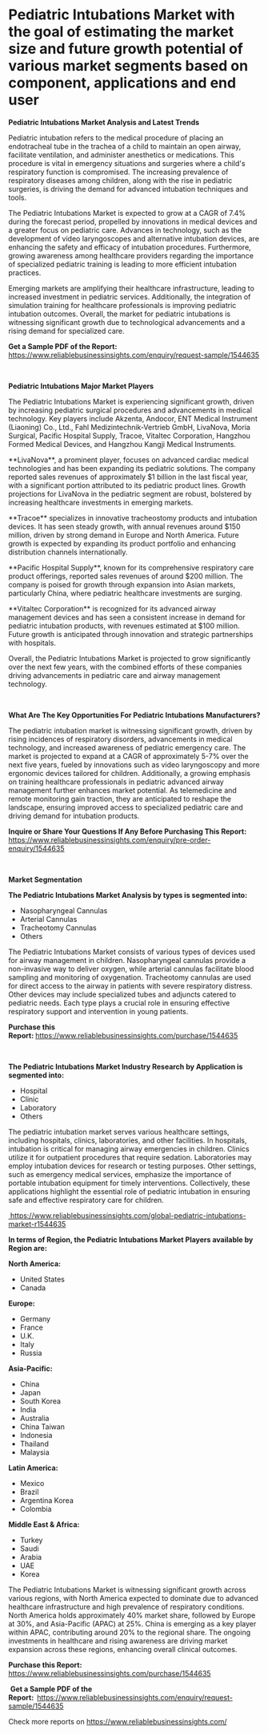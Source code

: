 <p><h1>Pediatric Intubations Market with the goal of estimating the market size and future growth potential of various market segments based on component, applications and end user</h1></p><p><strong>Pediatric Intubations Market Analysis and Latest Trends</strong></p>
<p><p>Pediatric intubation refers to the medical procedure of placing an endotracheal tube in the trachea of a child to maintain an open airway, facilitate ventilation, and administer anesthetics or medications. This procedure is vital in emergency situations and surgeries where a child's respiratory function is compromised. The increasing prevalence of respiratory diseases among children, along with the rise in pediatric surgeries, is driving the demand for advanced intubation techniques and tools.</p><p>The Pediatric Intubations Market is expected to grow at a CAGR of 7.4% during the forecast period, propelled by innovations in medical devices and a greater focus on pediatric care. Advances in technology, such as the development of video laryngoscopes and alternative intubation devices, are enhancing the safety and efficacy of intubation procedures. Furthermore, growing awareness among healthcare providers regarding the importance of specialized pediatric training is leading to more efficient intubation practices.</p><p>Emerging markets are amplifying their healthcare infrastructure, leading to increased investment in pediatric services. Additionally, the integration of simulation training for healthcare professionals is improving pediatric intubation outcomes. Overall, the market for pediatric intubations is witnessing significant growth due to technological advancements and a rising demand for specialized care.</p></p>
<p><strong>Get a Sample PDF of the Report:&nbsp;</strong> <a href="https://www.reliablebusinessinsights.com/enquiry/request-sample/1544635?utm_campaign=2245&utm_medium=2&utm_source=Github&utm_content=ia&utm_term=03032025&utm_id=pediatric-intubations">https://www.reliablebusinessinsights.com/enquiry/request-sample/1544635</a></p>
<p>&nbsp;</p>
<p><strong>Pediatric Intubations Major Market Players</strong></p>
<p><p>The Pediatric Intubations Market is experiencing significant growth, driven by increasing pediatric surgical procedures and advancements in medical technology. Key players include Akzenta, Andocor, ENT Medical Instrument (Liaoning) Co., Ltd., Fahl Medizintechnik-Vertrieb GmbH, LivaNova, Moria Surgical, Pacific Hospital Supply, Tracoe, Vitaltec Corporation, Hangzhou Formed Medical Devices, and Hangzhou Kangji Medical Instruments.</p><p>**LivaNova**, a prominent player, focuses on advanced cardiac medical technologies and has been expanding its pediatric solutions. The company reported sales revenues of approximately $1 billion in the last fiscal year, with a significant portion attributed to its pediatric product lines. Growth projections for LivaNova in the pediatric segment are robust, bolstered by increasing healthcare investments in emerging markets.</p><p>**Tracoe** specializes in innovative tracheostomy products and intubation devices. It has seen steady growth, with annual revenues around $150 million, driven by strong demand in Europe and North America. Future growth is expected by expanding its product portfolio and enhancing distribution channels internationally.</p><p>**Pacific Hospital Supply**, known for its comprehensive respiratory care product offerings, reported sales revenues of around $200 million. The company is poised for growth through expansion into Asian markets, particularly China, where pediatric healthcare investments are surging.</p><p>**Vitaltec Corporation** is recognized for its advanced airway management devices and has seen a consistent increase in demand for pediatric intubation products, with revenues estimated at $100 million. Future growth is anticipated through innovation and strategic partnerships with hospitals.</p><p>Overall, the Pediatric Intubations Market is projected to grow significantly over the next few years, with the combined efforts of these companies driving advancements in pediatric care and airway management technology.</p></p>
<p>&nbsp;</p>
<p><strong>What Are The Key Opportunities For Pediatric Intubations Manufacturers?</strong></p>
<p><p>The pediatric intubation market is witnessing significant growth, driven by rising incidences of respiratory disorders, advancements in medical technology, and increased awareness of pediatric emergency care. The market is projected to expand at a CAGR of approximately 5-7% over the next five years, fueled by innovations such as video laryngoscopy and more ergonomic devices tailored for children. Additionally, a growing emphasis on training healthcare professionals in pediatric advanced airway management further enhances market potential. As telemedicine and remote monitoring gain traction, they are anticipated to reshape the landscape, ensuring improved access to specialized pediatric care and driving demand for intubation products.</p></p>
<p><strong>Inquire or Share Your Questions If Any Before Purchasing This Report:</strong> <a href="https://www.reliablebusinessinsights.com/enquiry/pre-order-enquiry/1544635?utm_campaign=2245&utm_medium=2&utm_source=Github&utm_content=ia&utm_term=03032025&utm_id=pediatric-intubations">https://www.reliablebusinessinsights.com/enquiry/pre-order-enquiry/1544635</a></p>
<p>&nbsp;</p>
<p><strong>Market Segmentation</strong></p>
<p><strong>The Pediatric Intubations Market Analysis by types is segmented into:</strong></p>
<p><ul><li>Nasopharyngeal Cannulas</li><li>Arterial Cannulas</li><li>Tracheotomy Cannulas</li><li>Others</li></ul></p>
<p><p>The Pediatric Intubations Market consists of various types of devices used for airway management in children. Nasopharyngeal cannulas provide a non-invasive way to deliver oxygen, while arterial cannulas facilitate blood sampling and monitoring of oxygenation. Tracheotomy cannulas are used for direct access to the airway in patients with severe respiratory distress. Other devices may include specialized tubes and adjuncts catered to pediatric needs. Each type plays a crucial role in ensuring effective respiratory support and intervention in young patients.</p></p>
<p><strong>Purchase this Report:&nbsp;</strong><a href="https://www.reliablebusinessinsights.com/purchase/1544635?utm_campaign=2245&utm_medium=2&utm_source=Github&utm_content=ia&utm_term=03032025&utm_id=pediatric-intubations">https://www.reliablebusinessinsights.com/purchase/1544635</a></p>
<p>&nbsp;</p>
<p><strong>The Pediatric Intubations Market Industry Research by Application is segmented into:</strong></p>
<p><ul><li>Hospital</li><li>Clinic</li><li>Laboratory</li><li>Others</li></ul></p>
<p><p>The pediatric intubation market serves various healthcare settings, including hospitals, clinics, laboratories, and other facilities. In hospitals, intubation is critical for managing airway emergencies in children. Clinics utilize it for outpatient procedures that require sedation. Laboratories may employ intubation devices for research or testing purposes. Other settings, such as emergency medical services, emphasize the importance of portable intubation equipment for timely interventions. Collectively, these applications highlight the essential role of pediatric intubation in ensuring safe and effective respiratory care for children.</p></p>
<p><a href="https://www.reliablebusinessinsights.com/global-pediatric-intubations-market-r1544635?utm_campaign=2245&utm_medium=2&utm_source=Github&utm_content=ia&utm_term=03032025&utm_id=pediatric-intubations">&nbsp;https://www.reliablebusinessinsights.com/global-pediatric-intubations-market-r1544635</a></p>
<p><strong>In terms of Region, the Pediatric Intubations Market Players available by Region are:</strong></p>
<p>
    <p> <strong> North America: </strong>
        <ul>
            <li>United States</li>
            <li>Canada</li>
        </ul>
        </p> 
    <p> <strong> Europe: </strong>
        <ul>
            <li>Germany</li>
            <li>France</li>
            <li>U.K.</li>
            <li>Italy</li>
            <li>Russia</li>
        </ul>
        </p> 
    <p> <strong> Asia-Pacific: </strong>
        <ul>
            <li>China</li>
            <li>Japan</li>
            <li>South Korea</li>
            <li>India</li>
            <li>Australia</li>
            <li>China Taiwan</li>
            <li>Indonesia</li>
            <li>Thailand</li>
            <li>Malaysia</li>
        </ul>
        </p> 
    <p> <strong> Latin America: </strong>
        <ul>
            <li>Mexico</li>
            <li>Brazil</li>
            <li>Argentina Korea</li>
            <li>Colombia</li>
        </ul>
        </p> 
    <p> <strong> Middle East & Africa: </strong>
        <ul>
            <li>Turkey</li>
            <li>Saudi</li>
            <li>Arabia</li>
            <li>UAE</li>
            <li>Korea</li>
        </ul>
    </p>
    </p>
<p><p>The Pediatric Intubations Market is witnessing significant growth across various regions, with North America expected to dominate due to advanced healthcare infrastructure and high prevalence of respiratory conditions. North America holds approximately 40% market share, followed by Europe at 30%, and Asia-Pacific (APAC) at 25%. China is emerging as a key player within APAC, contributing around 20% to the regional share. The ongoing investments in healthcare and rising awareness are driving market expansion across these regions, enhancing overall clinical outcomes.</p></p>
<p><strong>Purchase this Report: </strong><a href="https://www.reliablebusinessinsights.com/purchase/1544635?utm_campaign=2245&utm_medium=2&utm_source=Github&utm_content=ia&utm_term=03032025&utm_id=pediatric-intubations">https://www.reliablebusinessinsights.com/purchase/1544635</a></p>
<p>&nbsp;<strong>Get a Sample PDF of the Report:&nbsp;&nbsp;</strong><a href="https://www.reliablebusinessinsights.com/enquiry/request-sample/1544635?utm_campaign=2245&utm_medium=2&utm_source=Github&utm_content=ia&utm_term=03032025&utm_id=pediatric-intubations">https://www.reliablebusinessinsights.com/enquiry/request-sample/1544635</a></p>
<p><strong></strong></p>
<p>Check more reports on <a href="https://www.reliablebusinessinsights.com/?utm_campaign=2245&utm_medium=2&utm_source=Github&utm_content=ia&utm_term=03032025&utm_id=pediatric-intubations">https://www.reliablebusinessinsights.com/</a></p>